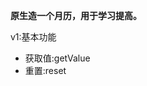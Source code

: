 <strong>原生造一个月历，用于学习提高。</strong>
<section>
    <p>v1:基本功能</p>
    <ul>
        <li>获取值:getValue</li>
        <li>重置:reset</li>
    </ul>
</section>